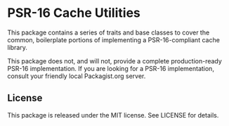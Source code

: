 # PSR-16 Cache Utilities

This package contains a series of traits and base classes to cover the common,
boilerplate portions of implementing a PSR-16-compliant cache library.

This package does not, and will not, provide a complete production-ready PSR-16
implementation.  If you are looking for a PSR-16 implementation, consult your
friendly local Packagist.org server.

## License

This package is released under the MIT license.  See LICENSE for details.

